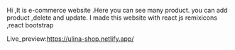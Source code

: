 Hi ,It is e-commerce website .Here you can see many product. you can add product ,delete and update. I made this website  with react js  remixicons ,react bootstrap


Live_preview:https://ulina-shop.netlify.app/